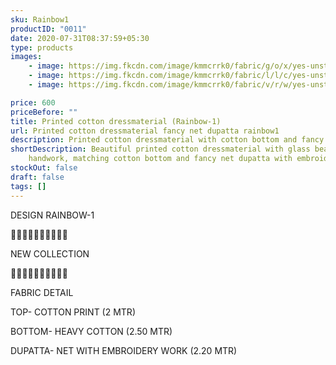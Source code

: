 ```yaml
---
sku: Rainbow1
productID: "0011"
date: 2020-07-31T08:37:59+05:30
type: products
images:
    - image: https://img.fkcdn.com/image/kmmcrrk0/fabric/g/o/x/yes-unstitched-rainbow-1-sun-fashion-and-lifestyle-original-imagfh9gzrntsbfc.jpeg
    - image: https://img.fkcdn.com/image/kmmcrrk0/fabric/l/l/c/yes-unstitched-rainbow-1-sun-fashion-and-lifestyle-original-imagfh9guafuyexk.jpeg
    - image: https://img.fkcdn.com/image/kmmcrrk0/fabric/v/r/w/yes-unstitched-rainbow-1-sun-fashion-and-lifestyle-original-imagfh9gzfcaz35h.jpeg

price: 600
priceBefore: ""
title: Printed cotton dressmaterial (Rainbow-1)
url: Printed cotton dressmaterial fancy net dupatta rainbow1
description: Printed cotton dressmaterial with cotton bottom and fancy net dupatta
shortDescription: Beautiful printed cotton dressmaterial with glass beads
    handwork, matching cotton bottom and fancy net dupatta with embroidery work.
stockOut: false
draft: false
tags: []
---
```


DESIGN RAINBOW-1

💐💐💐💐💐💐💐💐💐💐

NEW COLLECTION

🌷🌷🌷🌷🌷🌷🌷🌷🌷🌷

FABRIC DETAIL

TOP- COTTON PRINT (2 MTR)

BOTTOM- HEAVY COTTON (2.50 MTR)

DUPATTA- NET WITH EMBROIDERY WORK (2.20 MTR)
